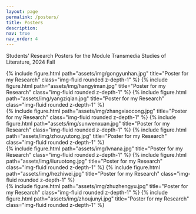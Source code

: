 ```yaml
---
layout: page
permalink: /posters/
title: Posters
description:
nav: true
nav_order: 4
---
```

<div class="caption">
    <p>Students’ Research Posters for the Module Transmedia Studies of Literature, 2024 Fall</p>
</div>

<div class="row">
    <div class="col-sm mt-3 mt-md-0">
        {% include figure.html path="assets/img/gongyunhan.jpg" title="Poster for my Research" class="img-fluid rounded z-depth-1" %}
        {% include figure.html path="assets/img/hangyiman.jpg" title="Poster for my Research" class="img-fluid rounded z-depth-1" %}
        {% include figure.html path="assets/img/yangziqian.jpg" title="Poster for my Research" class="img-fluid rounded z-depth-1" %}
    </div>
    <div class="col-sm mt-3 mt-md-0">
        {% include figure.html path="assets/img/zhangxiaocong.jpg" title="Poster for my Research" class="img-fluid rounded z-depth-1" %}
        {% include figure.html path="assets/img/sunwenxuan.jpg" title="Poster for my Research" class="img-fluid rounded z-depth-1" %}
        {% include figure.html path="assets/img/zhouyutong.jpg" title="Poster for my Research" class="img-fluid rounded z-depth-1" %}
    </div>
    <div class="col-sm mt-3 mt-md-0">
        {% include figure.html path="assets/img/lvnana.jpg" title="Poster for my Research" class="img-fluid rounded z-depth-1" %}
        {% include figure.html path="assets/img/liuruotong.jpg" title="Poster for my Research" class="img-fluid rounded z-depth-1" %}
        {% include figure.html path="assets/img/hezhiwei.jpg" title="Poster for my Research" class="img-fluid rounded z-depth-1" %}
    </div>
    <div class="col-sm mt-3 mt-md-0">
        {% include figure.html path="assets/img/zhuzhengyu.jpg" title="Poster for my Research" class="img-fluid rounded z-depth-1" %}
        {% include figure.html path="assets/img/zhoujunyi.jpg" title="Poster for my Research" class="img-fluid rounded z-depth-1" %}
    </div>
</div>
